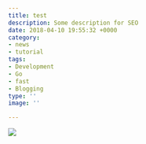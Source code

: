 ```yaml
---
title: test
description: Some description for SEO
date: 2018-04-10 19:55:32 +0000
category:
- news
- tutorial
tags:
- Development
- Go
- fast
- Blogging
type: ''
image: ''

---
```

![](/uploads/cat.jpg)